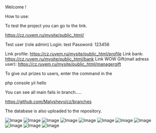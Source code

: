 Welcome !

How to use:

To test the project you can go to the link. 

https://cz.ruvem.ru/mysite/public_html/

Test user (role admin)
Login: test
Password: 123456

Link profile: https://cz.ruvem.ru/mysite/public_html/profile
Link bank: https://cz.ruvem.ru/mysite/public_html/bank
Link WOW Gift(mail adress user): https://cz.ruvem.ru/mysite/public_html/managergift

To give out prizes to users, enter the command in the 


php console yii hello <YOUR NUMBER>

You can see all main fails in branch.....

https://github.com/Malyshevv/cz/branches

The database is also uploaded to the repository.


![Image](http://cz.ruvem.ru/mysite/public_html/assets/img/11.png)
![Image](http://cz.ruvem.ru/mysite/public_html/assets/img/1.png)
![Image](http://cz.ruvem.ru/mysite/public_html/assets/img/2.png)
![Image](http://cz.ruvem.ru/mysite/public_html/assets/img/3.png)
![Image](http://cz.ruvem.ru/mysite/public_html/assets/img/4.png)
![Image](http://cz.ruvem.ru/mysite/public_html/assets/img/5.png)
![Image](http://cz.ruvem.ru/mysite/public_html/assets/img/6.png)
![Image](http://cz.ruvem.ru/mysite/public_html/assets/img/7.png)
![Image](http://cz.ruvem.ru/mysite/public_html/assets/img/8.png)
![Image](http://cz.ruvem.ru/mysite/public_html/assets/img/9.png)
![Image](http://cz.ruvem.ru/mysite/public_html/assets/img/10.png)

